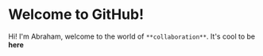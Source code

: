 # Welcome to GitHub!

Hi! I'm Abraham, welcome to the world of `**collaboration**`.
It's cool to be **here**
